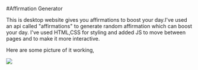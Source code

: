 #Affirmation Generator

This is desktop website gives you affirmations to boost your day.I've used an api called "affirmations" to generate random affirmation which can boost your day.
I've used HTML,CSS for styling and added JS to move between pages and to make it more interactive.

Here are some picture of it working,

![](affirmation_generator/Affirmations_generator/1.png)


